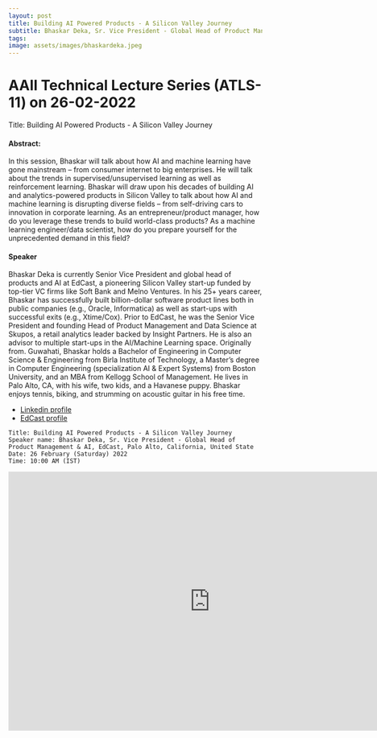 ```yaml
---
layout: post
title: Building AI Powered Products - A Silicon Valley Journey
subtitle: Bhaskar Deka, Sr. Vice President - Global Head of Product Management & AI, EdCast, Palo Alto, California, United State
tags: 
image: assets/images/bhaskardeka.jpeg
---
```


# AAII Technical Lecture Series (ATLS-11) on 26-02-2022
Title: Building AI Powered Products - A Silicon Valley Journey


#### Abstract:
In this session, Bhaskar will talk about how AI and machine learning have gone mainstream – from consumer internet to big enterprises. He will talk about the trends in supervised/unsupervised learning as well as reinforcement learning. Bhaskar will draw upon his decades of building AI and analytics-powered products in Silicon Valley to talk about how AI and machine learning is disrupting diverse fields – from self-driving cars to innovation in corporate learning. As an entrepreneur/product manager, how do you leverage these trends to build world-class products? As a machine learning engineer/data scientist, how do you prepare yourself for the unprecedented demand in this field?


#### Speaker
Bhaskar Deka is currently Senior Vice President and global head of products and AI at EdCast, a pioneering Silicon Valley start-up funded by top-tier VC firms like Soft Bank and Melno Ventures. In his 25+ years career, Bhaskar has successfully built billion-dollar software product lines both in public companies (e.g., Oracle, Informatica) as well as start-ups with successful exits (e.g., Xtime/Cox). Prior to EdCast, he was the Senior Vice President and founding Head of Product Management and Data Science at Skupos, a retail analytics leader backed by Insight Partners. He is also an advisor to multiple start-ups in the AI/Machine Learning space. Originally from. Guwahati, Bhaskar holds a Bachelor of Engineering in Computer Science & Engineering from Birla Institute of Technology, a Master’s degree in Computer Engineering (specialization AI & Expert Systems) from Boston University, and an MBA from Kellogg School of Management. He lives in Palo Alto, CA, with his wife, two kids, and a Havanese puppy. Bhaskar enjoys tennis, biking, and strumming on acoustic guitar in his free time.

- [Linkedin profile](https://www.linkedin.com/in/bhaskar-deka-62a4171/)
- [EdCast profile](https://tw.edcast.com/corp/edcast-leadership/bhaskar-deka/)


```
Title: Building AI Powered Products - A Silicon Valley Journey
Speaker name: Bhaskar Deka, Sr. Vice President - Global Head of Product Management & AI, EdCast, Palo Alto, California, United State
Date: 26 February (Saturday) 2022 
Time: 10:00 AM (IST)

```

<iframe width="800" height="515" src="https://www.youtube.com/embed/y7FSmWasQrw" title="YouTube video player" frameborder="0" allow="accelerometer; autoplay; clipboard-write; encrypted-media; gyroscope; picture-in-picture; web-share" allowfullscreen></iframe>
